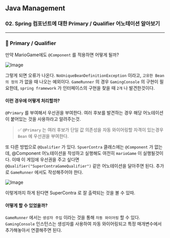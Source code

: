 ## Java Management

### 02. Spring 컴포넌트에 대한 Primary / Qualifier 어노테이션 알아보기

---

### 📌 Primary / Qualifier

만약 MarioGame에도 `@Component` 를 적용하면 어떻게 될까?

![Image](https://github.com/user-attachments/assets/0ffb3e67-99e1-428f-b747-4631008d9557)

그렇게 되면 오류가 나온다. `NoUniqueBeanDefinitionException` 이라고, `고유한 Bean의 정의` 가 없을 때 나오는 예외이다.
`GameRunner` 의 경우 `GamingConsole` 의 구현이 필요한데, `spring framework` 가 인터페이스의 구현을 찾을 때 `2개` 나 발견한것이다.

#### 이런 경우에 어떻게 처리할까?

`@Primary` 를 부여해서 우선권을 부여한다. 여러 후보를 발견하는 경우 해당 어노테이션이 붙어있는 것을 사용하라고 알려주는것.

> ✅ `@Primary` 는 여러 후보가 단일 값 의존성을 자동 와이어링할 자격이 있는경우 `Bean` 에 우선권을 부여한다.

또 다른 방법으로 `@Qualifier` 가 있다.
`SpuerContra` 클래스에는 `@Component` 가 없는데, @Component 어노테이션을 작성하고 실행해도 여전히 `marioGame` 이 실행될것이다. 이때 이 게임에 우선권을 주고 싶다면 `@Qualifier("SuperContraGameQualifier")` 같은 어노테이션을 달아주면 된다. 추가로 `GameRunner` 에서도 작성해주어야 한다.

![Image](https://github.com/user-attachments/assets/bacc5dc1-736a-4c55-9895-1724c60fc6b9)

이렇게까지 하게 된다면 SuperContra 로 잘 출력되는 것을 볼 수 있따.

#### 어떻게 할 수 있었을까?

`GameRunner` 에서는 `생성자 주입` 이라는 것을 통해 `자동 와이어링` 할 수 있다. `GamingConsole` 인스턴스는 생성자를 사용하여 자동 와이어링되고 특정 매개변수에서 추가해놓아서 연결해주면 된다.
